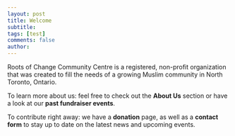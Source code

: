 ```yaml
---
layout: post
title: Welcome
subtitle: 
tags: [test]
comments: false
author: 
---
```


Roots of Change Community Centre is a registered, non-profit organization that was created to fill the needs of a growing Muslim community in North Toronto, Ontario.

To learn more about us: feel free to check out the **About Us** section or have a look at our **past fundraiser events**.

To contribute right away: we have a **donation** page, as well as a **contact form** to stay up to date on the latest news and upcoming events.
